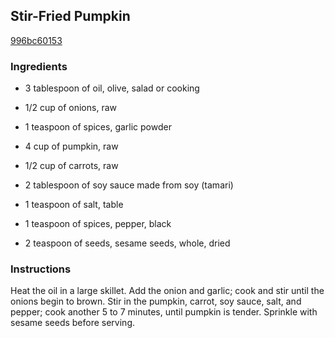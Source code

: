 ## Stir-Fried Pumpkin

[996bc60153](http://allrecipes.com/recipe/stir-fried-pumpkin/)

### Ingredients

 - 3 tablespoon of oil, olive, salad or cooking

 - 1/2 cup of onions, raw

 - 1 teaspoon of spices, garlic powder

 - 4 cup of pumpkin, raw

 - 1/2 cup of carrots, raw

 - 2 tablespoon of soy sauce made from soy (tamari)

 - 1 teaspoon of salt, table

 - 1 teaspoon of spices, pepper, black

 - 2 teaspoon of seeds, sesame seeds, whole, dried

### Instructions

Heat the oil in a large skillet. Add the onion and garlic; cook and stir until the onions begin to brown. Stir in the pumpkin, carrot, soy sauce, salt, and pepper; cook another 5 to 7 minutes, until pumpkin is tender. Sprinkle with sesame seeds before serving.
